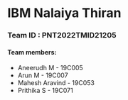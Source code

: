 # IBM Nalaiya Thiran

### Team ID : PNT2022TMID21205

#### Team members:

- Aneerudh M - 19C005
- Arun M - 19C007
- Mahesh Aravind - 19C053
- Prithika S - 19C071
